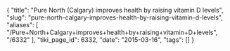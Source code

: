{
    "title": "Pure North (Calgary) improves health by raising vitamin D levels",
    "slug": "pure-north-calgary-improves-health-by-raising-vitamin-d-levels",
    "aliases": [
        "/Pure+North+Calgary+improves+health+by+raising+vitamin+D+levels",
        "/6332"
    ],
    "tiki_page_id": 6332,
    "date": "2015-03-16",
    "tags": []
}